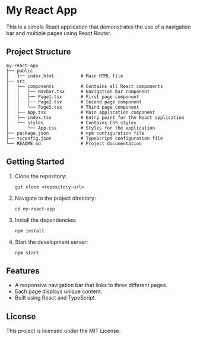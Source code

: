 # My React App

This is a simple React application that demonstrates the use of a navigation bar and multiple pages using React Router.

## Project Structure

```
my-react-app
├── public
│   ├── index.html          # Main HTML file
├── src
│   ├── components          # Contains all React components
│   │   ├── Navbar.tsx      # Navigation bar component
│   │   ├── Page1.tsx       # First page component
│   │   ├── Page2.tsx       # Second page component
│   │   └── Page3.tsx       # Third page component
│   ├── App.tsx             # Main application component
│   ├── index.tsx           # Entry point for the React application
│   └── styles              # Contains CSS styles
│       └── App.css         # Styles for the application
├── package.json            # npm configuration file
├── tsconfig.json           # TypeScript configuration file
└── README.md               # Project documentation
```

## Getting Started

1. Clone the repository:
   ```
   git clone <repository-url>
   ```

2. Navigate to the project directory:
   ```
   cd my-react-app
   ```

3. Install the dependencies:
   ```
   npm install
   ```

4. Start the development server:
   ```
   npm start
   ```

## Features

- A responsive navigation bar that links to three different pages.
- Each page displays unique content.
- Built using React and TypeScript.

## License

This project is licensed under the MIT License.
